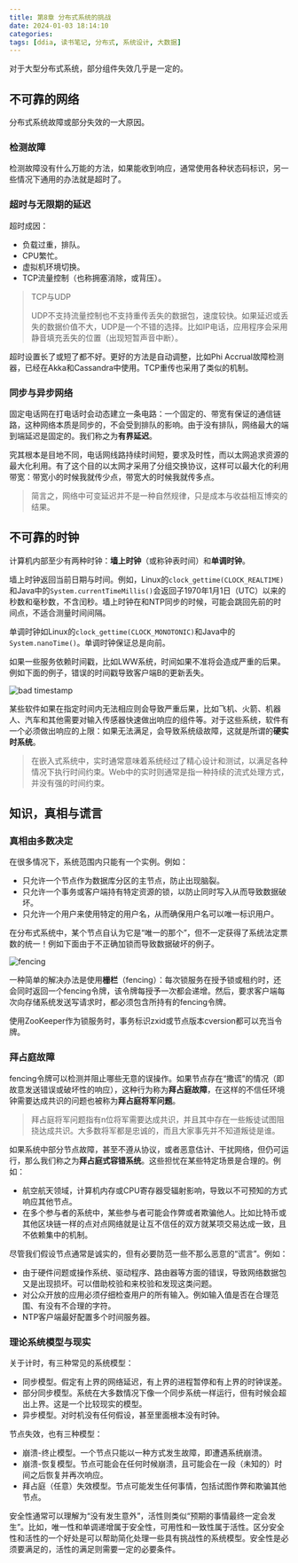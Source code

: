 ```yaml
---
title: 第8章 分布式系统的挑战
date: 2024-01-03 18:14:10
categories:
tags: [ddia, 读书笔记, 分布式, 系统设计, 大数据]
---
```

对于大型分布式系统，部分组件失效几乎是一定的。

## 不可靠的网络

分布式系统故障或部分失效的一大原因。

### 检测故障

检测故障没有什么万能的方法，如果能收到响应，通常使用各种状态码标识，另一些情况下通用的办法就是超时了。

### 超时与无限期的延迟

超时成因：

- 负载过重，排队。
- CPU繁忙。
- 虚拟机环境切换。
- TCP流量控制（也称拥塞消除，或背压）。

> TCP与UDP
>
> UDP不支持流量控制也不支持重传丢失的数据包，速度较快。如果延迟或丢失的数据价值不大，UDP是一个不错的选择。比如IP电话，应用程序会采用静音填充丢失的位置（出现短暂声音中断）。

超时设置长了或短了都不好。更好的方法是自动调整，比如Phi Accrual故障检测器，已经在Akka和Cassandra中使用。TCP重传也采用了类似的机制。

### 同步与异步网络

固定电话网在打电话时会动态建立一条电路：一个固定的、带宽有保证的通信链路，这种网络本质是同步的，不会受到排队的影响。由于没有排队，网络最大的端到端延迟是固定的。我们称之为**有界延迟**。

究其根本是目地不同，电话网线路持续时间短，要求及时性，而以太网追求资源的最大化利用。有了这个目的以太网才采用了分组交换协议，这样可以最大化的利用带宽：带宽小的时候我就传少点，带宽大的时候我就传多点。

> 简言之，网络中可变延迟并不是一种自然规律，只是成本与收益相互博奕的结果。

## 不可靠的时钟

计算机内部至少有两种时钟：**墙上时钟**（或称钟表时间）和**单调时钟**。

墙上时钟返回当前日期与时间。例如，Linux的`clock_gettime(CLOCK_REALTIME)`和Java中的`System.currentTimeMillis()`会返回子1970年1月1日（UTC）以来的秒数和毫秒数，不含闰秒。墙上时钟在和NTP同步的时候，可能会跳回先前的时间点，不适合测量时间间隔。

单调时钟如Linux的`clock_gettime(CLOCK_MONOTONIC)`和Java中的`System.nanoTime()`。单调时钟保证总是向前。

如果一些服务依赖时间戳，比如LWW系统，时间如果不准将会造成严重的后果。例如下面的例子，错误的时间戳导致客户端B的更新丢失。

![bad timestamp](bad_timestamp.jpeg)

某些软件如果在指定时间内无法相应则会导致严重后果，比如飞机、火箭、机器人、汽车和其他需要对输入传感器快速做出响应的组件等。对于这些系统，软件有一个必须做出响应的上限：如果无法满足，会导致系统级故障，这就是所谓的**硬实时系统**。

> 在嵌入式系统中，实时通常意味着系统经过了精心设计和测试，以满足各种情况下执行时间约束。Web中的实时则通常是指一种持续的流式处理方式，并没有强的时间约束。

## 知识，真相与谎言

### 真相由多数决定

在很多情况下，系统范围内只能有一个实例。例如：

- 只允许一个节点作为数据库分区的主节点，防止出现脑裂。
- 只允许一个事务或客户端持有特定资源的锁，以防止同时写入从而导致数据破坏。
- 只允许一个用户来使用特定的用户名，从而确保用户名可以唯一标识用户。

在分布式系统中，某个节点自认为它是“唯一的那个”，但不一定获得了系统法定票数的统一！例如下面由于不正确加锁而导致数据破坏的例子。

![fencing](fencing.jpeg)

一种简单的解决办法是使用**栅栏**（fencing）：每次锁服务在授予锁或租约时，还会同时返回一个fencing令牌，该令牌每授予一次都会递增。然后，要求客户端每次向存储系统发送写请求时，都必须包含所持有的fencing令牌。

使用ZooKeeper作为锁服务时，事务标识zxid或节点版本cversion都可以充当令牌。

### 拜占庭故障

fencing令牌可以检测并阻止哪些无意的误操作。如果节点存在“撒谎”的情况（即故意发送错误或破坏性的响应），这种行为称为**拜占庭故障**，在这样的不信任环境钟需要达成共识的问题也被称为**拜占庭将军问题**。

> 拜占庭将军问题指有n位将军需要达成共识，并且其中存在一些叛徒试图阻挠达成共识。大多数将军都是忠诚的，而且大家事先并不知道叛徒是谁。

如果系统中部分节点故障，甚至不遵从协议，或者恶意估计、干扰网络，但仍可运行，那么我们称之为**拜占庭式容错系统**。这些担忧在某些特定场景是合理的。例如：

- 航空航天领域，计算机内存或CPU寄存器受辐射影响，导致以不可预知的方式响应其他节点。
- 在多个参与者的系统中，某些参与者可能会作弊或者欺骗他人。比如比特币或其他区块链一样的点对点网络就是让互不信任的双方就某项交易达成一致，且不依赖集中的机制。

尽管我们假设节点通常是诚实的，但有必要防范一些不那么恶意的“谎言”。例如：

- 由于硬件问题或操作系统、驱动程序、路由器等方面的错误，导致网络数据包又是出现损坏。可以借助校验和来校验和发现这类问题。
- 对公众开放的应用必须仔细检查用户的所有输入。例如输入值是否在合理范围、有没有不合理的字符。
- NTP客户端最好配置多个时间服务器。

### 理论系统模型与现实

关于计时，有三种常见的系统模型：

- 同步模型。假定有上界的网络延迟，有上界的进程暂停和有上界的时钟误差。
- 部分同步模型。系统在大多数情况下像一个同步系统一样运行，但有时候会超出上界。这是一个比较现实的模型。
- 异步模型。对时机没有任何假设，甚至里面根本没有时钟。

节点失效，也有三种模型：

- 崩溃-终止模型。一个节点只能以一种方式发生故障，即遭遇系统崩溃。
- 崩溃-恢复模型。节点可能会在任何时候崩溃，且可能会在一段（未知的）时间之后恢复并再次响应。
- 拜占庭（任意）失效模型。节点可能发生任何事情，包括试图作弊和欺骗其他节点。

安全性通常可以理解为“没有发生意外”，活性则类似“预期的事情最终一定会发生”。比如，唯一性和单调递增属于安全性，可用性和一致性属于活性。区分安全性和活性的一个好处是可以帮助简化处理一些具有挑战性的系统模型。安全性是必须要满足的，活性的满足则需要一定的必要条件。
